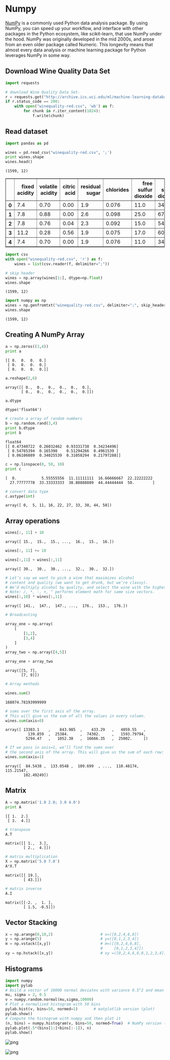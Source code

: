 # Numpy

[NumPy](https://www.dataquest.io/blog/numpy-tutorial-python/) is a commonly used Python data analysis package. By using NumPy, you can speed up your workflow, and interface with other packages in the Python ecosystem, like scikit-learn, that use NumPy under the hood. NumPy was originally developed in the mid 2000s, and arose from an even older package called Numeric. This longevity means that almost every data analysis or machine learning package for Python leverages NumPy in some way.

## Download Wine Quality Data Set


```python
import requests

# download Wine Quality Data Set.
r = requests.get("http://archive.ics.uci.edu/ml/machine-learning-databases/wine-quality/winequality-red.csv", stream=True)
if r.status_code == 200:
    with open("winequality-red.csv", 'wb') as f:
        for chunk in r.iter_content(1024):
            f.write(chunk)
```

## Read dataset


```python
import pandas as pd

wines = pd.read_csv("winequality-red.csv", ';')
print wines.shape
wines.head()
```

    (1599, 12)





<div>
<table border="1" class="dataframe">
  <thead>
    <tr style="text-align: right;">
      <th></th>
      <th>fixed acidity</th>
      <th>volatile acidity</th>
      <th>citric acid</th>
      <th>residual sugar</th>
      <th>chlorides</th>
      <th>free sulfur dioxide</th>
      <th>total sulfur dioxide</th>
      <th>density</th>
      <th>pH</th>
      <th>sulphates</th>
      <th>alcohol</th>
      <th>quality</th>
    </tr>
  </thead>
  <tbody>
    <tr>
      <th>0</th>
      <td>7.4</td>
      <td>0.70</td>
      <td>0.00</td>
      <td>1.9</td>
      <td>0.076</td>
      <td>11.0</td>
      <td>34.0</td>
      <td>0.9978</td>
      <td>3.51</td>
      <td>0.56</td>
      <td>9.4</td>
      <td>5</td>
    </tr>
    <tr>
      <th>1</th>
      <td>7.8</td>
      <td>0.88</td>
      <td>0.00</td>
      <td>2.6</td>
      <td>0.098</td>
      <td>25.0</td>
      <td>67.0</td>
      <td>0.9968</td>
      <td>3.20</td>
      <td>0.68</td>
      <td>9.8</td>
      <td>5</td>
    </tr>
    <tr>
      <th>2</th>
      <td>7.8</td>
      <td>0.76</td>
      <td>0.04</td>
      <td>2.3</td>
      <td>0.092</td>
      <td>15.0</td>
      <td>54.0</td>
      <td>0.9970</td>
      <td>3.26</td>
      <td>0.65</td>
      <td>9.8</td>
      <td>5</td>
    </tr>
    <tr>
      <th>3</th>
      <td>11.2</td>
      <td>0.28</td>
      <td>0.56</td>
      <td>1.9</td>
      <td>0.075</td>
      <td>17.0</td>
      <td>60.0</td>
      <td>0.9980</td>
      <td>3.16</td>
      <td>0.58</td>
      <td>9.8</td>
      <td>6</td>
    </tr>
    <tr>
      <th>4</th>
      <td>7.4</td>
      <td>0.70</td>
      <td>0.00</td>
      <td>1.9</td>
      <td>0.076</td>
      <td>11.0</td>
      <td>34.0</td>
      <td>0.9978</td>
      <td>3.51</td>
      <td>0.56</td>
      <td>9.4</td>
      <td>5</td>
    </tr>
  </tbody>
</table>
</div>




```python
import csv
with open("winequality-red.csv", 'r') as f:
    wines = list(csv.reader(f, delimiter=";"))

# skip header
wines = np.array(wines[1:], dtype=np.float)
wines.shape
```




    (1599, 12)




```python
import numpy as np
wines = np.genfromtxt("winequality-red.csv", delimiter=";", skip_header=1)
wines.shape
```




    (1599, 12)



## Creating A NumPy Array


```python
a = np.zeros((3,4))
print a
```

    [[ 0.  0.  0.  0.]
     [ 0.  0.  0.  0.]
     [ 0.  0.  0.  0.]]



```python
a.reshape(2,6)
```




    array([[ 0.,  0.,  0.,  0.,  0.,  0.],
           [ 0.,  0.,  0.,  0.,  0.,  0.]])




```python
a.dtype
```




    dtype('float64')




```python
# create a array of random numbers
b = np.random.rand(3,4)
print b.dtype
print b
```

    float64
    [[ 0.47340722  0.26032462  0.93331738  0.34234496]
     [ 0.54765394  0.165398    0.51294266  0.4961539 ]
     [ 0.06106089  0.34025539  0.31058294  0.21797288]]



```python
c = np.linspace(0, 50, 10)
print c
```

    [  0.           5.55555556  11.11111111  16.66666667  22.22222222
      27.77777778  33.33333333  38.88888889  44.44444444  50.        ]



```python
# convert data type
c.astype(int)
```




    array([ 0,  5, 11, 16, 22, 27, 33, 38, 44, 50])



## Array operations


```python
wines[:, 11] + 10
```




    array([ 15.,  15.,  15., ...,  16.,  15.,  16.])




```python
wines[:, 11] += 10
```


```python
wines[:,11] + wines[:,11]
```




    array([ 30.,  30.,  30., ...,  32.,  30.,  32.])




```python
# Let’s say we want to pick a wine that maximizes alcohol 
# content and quality (we want to get drunk, but we’re classy). 
# We’d multiply alcohol by quality, and select the wine with the highest score:
# Note: /, *, -, +, ^ performs element math for same size vectors.
wines[:,10] * wines[:,11]
```




    array([ 141.,  147.,  147., ...,  176.,  153.,  176.])




```python
# Broadcasting

array_one = np.array(
    [
        [1,2],
        [3,4]
    ]
)
array_two = np.array([4,5])

array_one + array_two
```




    array([[5, 7],
           [7, 9]])




```python
# Array methods

wines.sum()
```




    168074.78193999999




```python
# sums over the first axis of the array. 
# This will give us the sum of all the values in every column. 
wines.sum(axis=0)
```




    array([ 13303.1    ,    843.985  ,    433.29   ,   4059.55   ,
              139.859  ,  25384.     ,  74302.     ,   1593.79794,
             5294.47   ,   1052.38   ,  16666.35   ,  25002.     ])




```python
# If we pass in axis=1, we’ll find the sums over 
# the second axis of the array. This will give us the sum of each row:
wines.sum(axis=1)
```




    array([  84.5438 ,  133.0548 ,  109.699  , ...,  110.48174,  115.21547,
            102.49249])



## Matrix 


```python
A = np.matrix('1.0 2.0; 3.0 4.0')
print A
```

    [[ 1.  2.]
     [ 3.  4.]]



```python
# transpose
A.T
```




    matrix([[ 1.,  3.],
            [ 2.,  4.]])




```python
# matrix multiplication
X = np.matrix('5.0 7.0')
A*X.T
```




    matrix([[ 19.],
            [ 43.]])




```python
# matrix inverse
A.I
```




    matrix([[-2. ,  1. ],
            [ 1.5, -0.5]])



## Vector Stacking


```python
x = np.arange(0,10,2)                     # x=([0,2,4,6,8])
y = np.arange(5)                          # y=([0,1,2,3,4])
m = np.vstack([x,y])                      # m=([[0,2,4,6,8],
                                          #     [0,1,2,3,4]])
xy = np.hstack([x,y])                     # xy =([0,2,4,6,8,0,1,2,3,4])
```

## Histograms


```python
import numpy
import pylab
# Build a vector of 10000 normal deviates with variance 0.5^2 and mean 2
mu, sigma = 2, 0.5
v = numpy.random.normal(mu,sigma,10000)
# Plot a normalized histogram with 50 bins
pylab.hist(v, bins=50, normed=1)       # matplotlib version (plot)
pylab.show()
# Compute the histogram with numpy and then plot it
(n, bins) = numpy.histogram(v, bins=50, normed=True)  # NumPy version (no plot)
pylab.plot(.5*(bins[1:]+bins[:-1]), n)
pylab.show()
```


![png](output_31_1.png)



![png](output_31_2.png)



```python

```
